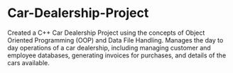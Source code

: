 # Car-Dealership-Project
Created a C++ Car Dealership Project using the concepts of Object Oriented Programming (OOP) and Data File Handling. Manages the day to day operations of a car dealership, including managing customer and employee databases, generating invoices for purchases, and details of the cars available. 
